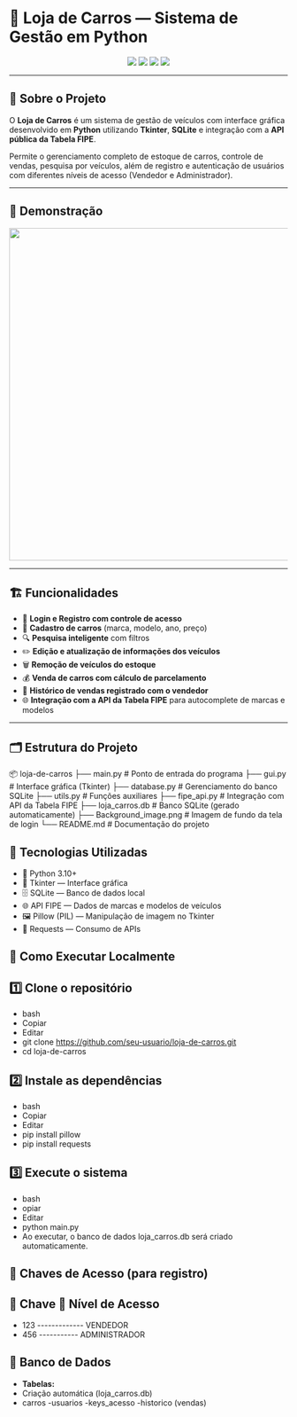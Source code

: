 # 🚗 Loja de Carros — Sistema de Gestão em Python

<p align="center">
  <img src="https://img.shields.io/badge/Python-3.10+-blue?style=for-the-badge&logo=python" />
  <img src="https://img.shields.io/badge/Tkinter-GUI-lightgrey?style=for-the-badge" />
  <img src="https://img.shields.io/badge/SQLite-Database-003B57?style=for-the-badge&logo=sqlite" />
  <img src="https://img.shields.io/badge/API-FIPE-blueviolet?style=for-the-badge" />
</p>

---

## 🎯 **Sobre o Projeto**

O **Loja de Carros** é um sistema de gestão de veículos com interface gráfica desenvolvido em **Python** utilizando **Tkinter**, **SQLite** e integração com a **API pública da Tabela FIPE**.

Permite o gerenciamento completo de estoque de carros, controle de vendas, pesquisa por veículos, além de registro e autenticação de usuários com diferentes níveis de acesso (Vendedor e Administrador).

---

## 📸 **Demonstração**

<p align="center">
  <img src="https://user-images.githubusercontent.com/yourimage.png" width="600"/>
</p>

---

## 🏗️ **Funcionalidades**

- 🔑 **Login e Registro com controle de acesso**
- 🚗 **Cadastro de carros** (marca, modelo, ano, preço)
- 🔍 **Pesquisa inteligente** com filtros
- ✏️ **Edição e atualização de informações dos veículos**
- 🗑️ **Remoção de veículos do estoque**
- 💰 **Venda de carros com cálculo de parcelamento**
- 📜 **Histórico de vendas registrado com o vendedor**
- 🌐 **Integração com a API da Tabela FIPE** para autocomplete de marcas e modelos

---

## 🗂️ **Estrutura do Projeto**


📦 loja-de-carros
├── main.py               # Ponto de entrada do programa
├── gui.py                # Interface gráfica (Tkinter)
├── database.py           # Gerenciamento do banco SQLite
├── utils.py              # Funções auxiliares
├── fipe_api.py           # Integração com API da Tabela FIPE
├── loja_carros.db        # Banco SQLite (gerado automaticamente)
├── Background_image.png  # Imagem de fundo da tela de login
└── README.md             # Documentação do projeto


## 🔧 **Tecnologias Utilizadas**

- 🐍 Python 3.10+
- 🎨 Tkinter — Interface gráfica
- 🗄️ SQLite — Banco de dados local
- 🌐 API FIPE — Dados de marcas e modelos de veículos
- 🖼️ Pillow (PIL) — Manipulação de imagem no Tkinter
- 🔗 Requests — Consumo de APIs


## 🚀 **Como Executar Localmente** 

## 1️⃣ **Clone o repositório**
- bash
- Copiar
- Editar
- git clone https://github.com/seu-usuario/loja-de-carros.git
- cd loja-de-carros
 
## 2️⃣ **Instale as dependências**
- bash
- Copiar
- Editar
- pip install pillow
- pip install requests

## 3️⃣ **Execute o sistema**
- bash
- opiar
- Editar
- python main.py
- Ao executar, o banco de dados loja_carros.db será criado automaticamente.

## 🔑 **Chaves de Acesso (para registro)**
## 🔑 **Chave	🔐 Nível de Acesso**
- 123  -------------  VENDEDOR
- 456  -----------  ADMINISTRADOR

## 🏦 **Banco de Dados**
- **Tabelas:**
- Criação automática (loja_carros.db)
- carros
-usuarios
-keys_acesso
-historico (vendas)

```plaintext

